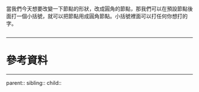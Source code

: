 當我們今天想要改變一下節點的形狀，改成圓角的節點，那我們可以在預設節點後面打一個小括號，就可以把節點用成圓角節點。小括號裡面可以打任何你想打的字。
```mer
```

- - -
# 參考資料

- - -
parent::
sibling::
child::